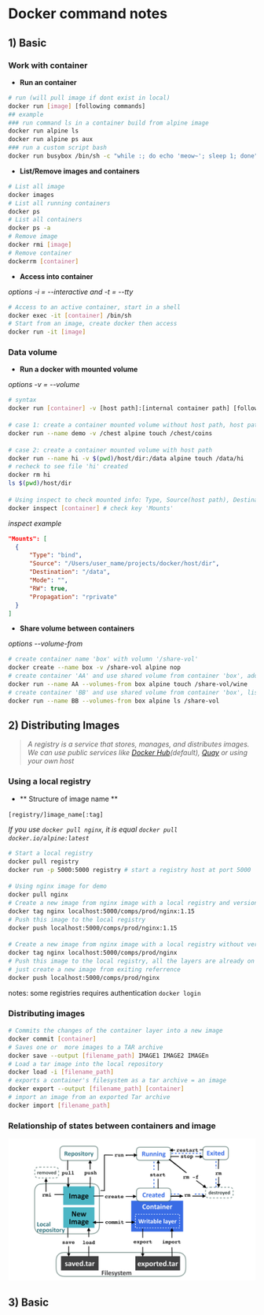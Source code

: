 # Docker command notes

## 1) Basic
### Work with container
* **Run an container**
```bash
# run (will pull image if dont exist in local)
docker run [image] [following commands]
## example
### run command ls in a container build from alpine image
docker run alpine ls
docker run alpine ps aux
### run a custom script bash
docker run busybox /bin/sh -c "while :; do echo 'meow~'; sleep 1; done"
```

* **List/Remove images and containers**
```bash
# List all image
docker images
# List all running containers
docker ps
# List all containers
docker ps -a
# Remove image
docker rmi [image]
# Remove container
dockerrm [container]
```

* **Access into container**

*options -i = --interactive and -t = --tty*
```bash
# Access to an active container, start in a shell
docker exec -it [container] /bin/sh
# Start from an image, create docker then access
docker run -it [image]
```

### Data volume
* **Run a docker with mounted volume**

*options -v = --volume*
```bash
# syntax
docker run [container] -v [host path]:[internal container path] [following command]

# case 1: create a container mounted volume without host path, host path will be generated random by docker
docker run --name demo -v /chest alpine touch /chest/coins

# case 2: create a container mounted volume with host path
docker run --name hi -v $(pwd)/host/dir:/data alpine touch /data/hi
# recheck to see file 'hi' created
docker rm hi
ls $(pwd)/host/dir

# Using inspect to check mounted info: Type, Source(host path), Destination(internal container path), Mode ...
docker inspect [container] # check key 'Mounts'
```

*inspect example*
```json
"Mounts": [
  {
      "Type": "bind",
      "Source": "/Users/user_name/projects/docker/host/dir",
      "Destination": "/data",
      "Mode": "",
      "RW": true,
      "Propagation": "rprivate"
  }
]

```
* **Share volume between containers**

*options --volume-from*
```bash
# create container name 'box' with volumn '/share-vol'
docker create --name box -v /share-vol alpine nop
# create container 'AA' and use shared volume from container 'box', add a file 'wine'
docker run --name AA --volumes-from box alpine touch /share-vol/wine
# create container 'BB' and use shared volume from container 'box', list files in shared volume '/share-vol'
docker run --name BB --volumes-from box alpine ls /share-vol
```

## 2) Distributing Images
> *A registry is a service that stores, manages, and distributes images. We can use public services like [Docker Hub](https://hub.docker.com)(default), [Quay](https://quay.io) or using your own host*

### Using a local registry
* ** Structure of image name **

`[registry/]image_name[:tag]`

*If you use `docker pull nginx`, it is equal `docker pull docker.io/alpine:latest`*

```bash
# Start a local registry
docker pull registry
docker run -p 5000:5000 registry # start a registry host at port 5000

# Using nginx image for demo
docker pull nginx
# Create a new image from nginx image with a local registry and version
docker tag nginx localhost:5000/comps/prod/nginx:1.15
# Push this image to the local registry
docker push localhost:5000/comps/prod/nginx:1.15

# Create a new image from nginx image with a local registry without version (= latest)
docker tag nginx localhost:5000/comps/prod/nginx
# Push this image to the local registry, all the layers are already on local registry,
# just create a new image from exiting referrence
docker push localhost:5000/comps/prod/nginx
```
notes: some registries requires authentication `docker login`

### Distributing images
```bash
# Commits the changes of the container layer into a new image
docker commit [container]
# Saves one or  more images to a TAR archive
docker save --output [filename_path] IMAGE1 IMAGE2 IMAGEn
# Load a tar image into the local repository
docker load -i [filename_path] 
# exports a container's filesystem as a tar archive = an image
docker export --output [filename_path] [container]
# import an image from an exported Tar archive
docker import [filename_path]
```
### Relationship of states between containers and image
![](assets/images/states_between_images_and_containers.png?raw=true)


## 3) Basic
